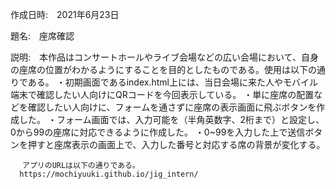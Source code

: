 作成日時:　2021年6月23日

題名:　座席確認

説明:　本作品はコンサートホールやライブ会場などの広い会場において、自身の座席の位置がわかるようにすることを目的としたものである。使用は以下の通りである。
      ・初期画面であるindex.html上には、当日会場に来た人やモバイル端末で確認したい人向けにQRコードを今回表示している。
      ・単に座席の配置などを確認したい人向けに、フォームを通さずに座席の表示画面に飛ぶボタンを作成した。
      ・フォーム画面では、入力可能を（半角英数字、2桁まで）と設定し、0から99の座席に対応できるように作成した。
      ・0~99を入力した上で送信ボタンを押すと座席表示の画面上で、入力した番号と対応する席の背景が変化する。
      
     　アプリのURLは以下の通りである。
      https://mochiyuuki.github.io/jig_intern/
